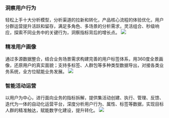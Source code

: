 ### 洞察用户行为
轻松上手十大分析模型，分析渠道的拉新和转化，产品核心流程的体验优化，用户分群运营提升活跃和留存，满足多角色、多场景的分析需求，灵活组合、秒级响应，探索不同业务中的关键行为，洞察指标背后的增长点。
![](https://main.qcloudimg.com/raw/62f55530460468d45414dbed51bd5724.svg)

### 精准用户画像
通过多源数据整合，结合业务场景需求构建完善的用户标签体系，用360度全景画像，还原用户的真实面貌；支持多标签、人群包等多种类型数据导出，对接各类业务系统，全方位赋能业务发展。
![](https://main.qcloudimg.com/raw/e7e58e831db9b91f6f20b3f93e220e6b.svg)

### 智能活动运营
以用户为中心，进行面向业务的指标拆解，提供集活动创建、执行、管理、反馈、迭代为一体的自动化运营平台，深度分析用户行为、属性、标签等数据，实现目标人群的精准触达，赋能数字化建设，提升转化。
![](https://main.qcloudimg.com/raw/210f2c69190d21ad69b18e021dbf244b.svg)
